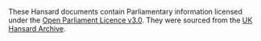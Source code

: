 These Hansard documents contain Parliamentary information licensed under the [Open Parliament Licence v3.0](https://www.parliament.uk/site-information/copyright-parliament/open-parliament-licence/). They were sourced from the [UK Hansard Archive](http://hansard-archive.parliament.uk/Parliamentary_Debates_(4th_Series)_Vol_1_(February_1892)_to_Vol_199_(December_1908)).